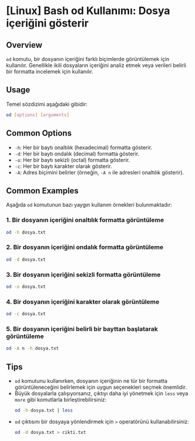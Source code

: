 # [Linux] Bash od Kullanımı: Dosya içeriğini gösterir

## Overview
`od` komutu, bir dosyanın içeriğini farklı biçimlerde görüntülemek için kullanılır. Genellikle ikili dosyaların içeriğini analiz etmek veya verileri belirli bir formatta incelemek için kullanılır.

## Usage
Temel sözdizimi aşağıdaki gibidir:
```bash
od [options] [arguments]
```

## Common Options
- `-h`: Her bir baytı onaltılık (hexadecimal) formatta gösterir.
- `-d`: Her bir baytı ondalık (decimal) formatta gösterir.
- `-o`: Her bir baytı sekizli (octal) formatta gösterir.
- `-c`: Her bir baytı karakter olarak gösterir.
- `-A`: Adres biçimini belirler (örneğin, `-A n` ile adresleri onaltılık gösterir).

## Common Examples
Aşağıda `od` komutunun bazı yaygın kullanım örnekleri bulunmaktadır:

### 1. Bir dosyanın içeriğini onaltılık formatta görüntüleme
```bash
od -h dosya.txt
```

### 2. Bir dosyanın içeriğini ondalık formatta görüntüleme
```bash
od -d dosya.txt
```

### 3. Bir dosyanın içeriğini sekizli formatta görüntüleme
```bash
od -o dosya.txt
```

### 4. Bir dosyanın içeriğini karakter olarak görüntüleme
```bash
od -c dosya.txt
```

### 5. Bir dosyanın içeriğini belirli bir bayttan başlatarak görüntüleme
```bash
od -A n -h dosya.txt
```

## Tips
- `od` komutunu kullanırken, dosyanın içeriğinin ne tür bir formatta görüntüleneceğini belirlemek için uygun seçenekleri seçmek önemlidir.
- Büyük dosyalarla çalışıyorsanız, çıktıyı daha iyi yönetmek için `less` veya `more` gibi komutlarla birleştirebilirsiniz:
  ```bash
  od -h dosya.txt | less
  ```
- `od` çıktısını bir dosyaya yönlendirmek için `>` operatörünü kullanabilirsiniz:
  ```bash
  od -d dosya.txt > cikti.txt
  ```
